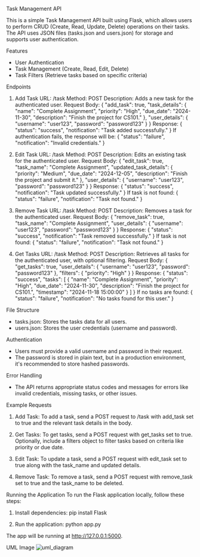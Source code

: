 Task Management API

This is a simple Task Management API built using Flask, which allows users to perform CRUD (Create, Read, Update, Delete) operations on their tasks. The API uses JSON files (tasks.json and users.json) for storage and supports user authentication.

Features
- User Authentication
- Task Management (Create, Read, Edit, Delete)
- Task Filters (Retrieve tasks based on specific criteria)

Endpoints

1. Add Task
URL: /task
Method: POST
Description: Adds a new task for the authenticated user.
Request Body:
{
  "add_task": true,
  "task_details": {
    "name": "Complete Assignment",
    "priority": "High",
    "due_date": "2024-11-30",
    "description": "Finish the project for CS101."
  },
  "user_details": {
    "username": "user123",
    "password": "password123"
  }
}
Response:
{
  "status": "success",
  "notification": "Task added successfully."
}
If authentication fails, the response will be:
{
  "status": "failure",
  "notification": "Invalid credentials."
}

2. Edit Task
URL: /task
Method: POST
Description: Edits an existing task for the authenticated user.
Request Body:
{
  "edit_task": true,
  "task_name": "Complete Assignment",
  "updated_task_details": {
    "priority": "Medium",
    "due_date": "2024-12-05",
    "description": "Finish the project and submit it."
  },
  "user_details": {
    "username": "user123",
    "password": "password123"
  }
}
Response:
{
  "status": "success",
  "notification": "Task updated successfully."
}
If task is not found:
{
  "status": "failure",
  "notification": "Task not found."
}

3. Remove Task
URL: /task
Method: POST
Description: Removes a task for the authenticated user.
Request Body:
{
  "remove_task": true,
  "task_name": "Complete Assignment",
  "user_details": {
    "username": "user123",
    "password": "password123"
  }
}
Response:
{
  "status": "success",
  "notification": "Task removed successfully."
}
If task is not found:
{
  "status": "failure",
  "notification": "Task not found."
}

4. Get Tasks
URL: /task
Method: POST
Description: Retrieves all tasks for the authenticated user, with optional filtering.
Request Body:
{
  "get_tasks": true,
  "user_details": {
    "username": "user123",
    "password": "password123"
  },
  "filters": {
    "priority": "High"
  }
}
Response:
{
  "status": "success",
  "tasks": [
    {
      "name": "Complete Assignment",
      "priority": "High",
      "due_date": "2024-11-30",
      "description": "Finish the project for CS101.",
      "timestamp": "2024-11-18 15:00:00"
    }
  ]
}
If no tasks are found:
{
  "status": "failure",
  "notification": "No tasks found for this user."
}

File Structure
- tasks.json: Stores the tasks data for all users.
- users.json: Stores the user credentials (username and password).

Authentication
- Users must provide a valid username and password in their request.
- The password is stored in plain text, but in a production environment, it's recommended to store hashed passwords.

Error Handling
- The API returns appropriate status codes and messages for errors like invalid credentials, missing tasks, or other issues.

Example Requests
1. Add Task: To add a task, send a POST request to /task with add_task set to true and the relevant task details in the body.

2. Get Tasks: To get tasks, send a POST request with get_tasks set to true. Optionally, include a filters object to filter tasks based on criteria like priority or due date.

3. Edit Task: To update a task, send a POST request with edit_task set to true along with the task_name and updated details.

4. Remove Task: To remove a task, send a POST request with remove_task set to true and the task_name to be deleted.

Running the Application
To run the Flask application locally, follow these steps:

1. Install dependencies:
   pip install Flask

2. Run the application:
   python app.py

The app will be running at http://127.0.0.1:5000.

UML Image
![uml_diagram](https://github.com/user-attachments/assets/d477e70a-c556-429b-854b-2c0a90996f17)

